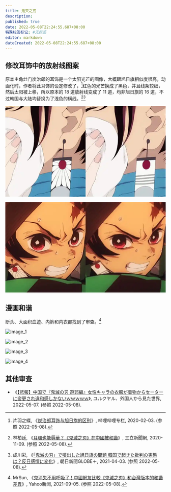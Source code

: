 ```yaml
---
title: 鬼灭之刃
description:
published: true
date: 2022-05-08T22:24:55.687+08:00
特殊标签标记: #无标签
editor: markdown
dateCreated: 2022-05-08T22:24:55.687+08:00
---
```


## 修改耳饰中的放射线图案

原本主角灶门炭治郎的耳饰是一个太阳光芒的图像，大概跟旭日旗相似度很高，动画化时，作者将此耳饰的设定修改了，[^cv4559110]红色的光芒换成了黑色，并且线条较细，然后太阳被上移，所以原本的 18 道放射线变成了 11 道，均非旭日旗的 16 道，不过韩国与大陆均替换为了浅色的横线。[^845419][^14323934]

[^cv4559110]: 片羽之蝶, 《[炭治郎耳饰与旭日旗的区别](http://www.bilibili.com/read/cv4559110)》, 哔哩哔哩专栏, 2020-02-03. (参照 2022-05-08).

[^845419]: 林柏廷, 《[耳環也能辱華？《鬼滅之刃》在中國被和諧](https://web.archive.org/web/20201120025559/https://www.setn.com/News.aspx?NewsID=845419)》, 三立新聞網, 2020-11-09. (参照 2022-05-08).

[^14323934]: 成川彩, 《[「鬼滅の刃」で噴出した旭日旗の問題 韓国で起きた批判の実態は？反日感情に変化](https://web.archive.org/web/20210509024405/https://globe.asahi.com/article/14323934)》, 朝日新聞GLOBE＋, 2021-04-03. (参照 2022-05-08).

![图1](/src/video/鬼灭之刃/2872134-PH.webp)

![图2](/src/video/鬼灭之刃/2872135-PH.webp)

## 漫画和谐

断头、大面积血迹、内裤和内衣都找到了审查。[^052]

[^052]: MrSun, 《[鬼消失不用呼吸了！中國網友比較《鬼滅之刃》和台灣版本的和諧差異](https://web.archive.org/web/20210906065904/https://tw.news.yahoo.com/demon-slayer-china-052335868.html)》, Yahoo新闻, 2021-09-05. (参照 2022-05-08).

![image_1](https://web.archive.org/web/20220508150407if_/https://s.yimg.com/ny/api/res/1.2/M7OvSQYRZMwWo7132I4oIA--/YXBwaWQ9aGlnaGxhbmRlcjt3PTk2MDtoPTU3NDtjZj13ZWJw/https://s.yimg.com/os/creatr-uploaded-images/2021-09/4c9da5d0-0e08-11ec-9ff7-967bb0416b78)

![image_2](https://web.archive.org/web/20220508150249if_/https://s.yimg.com/ny/api/res/1.2/P_hTzD7RDjkyLd2HEak.yw--/YXBwaWQ9aGlnaGxhbmRlcjt3PTk2MDtjZj13ZWJw/https://s.yimg.com/os/creatr-uploaded-images/2021-09/4cd09cb0-0e08-11ec-bf6f-c68b283dd28b)

![image_3](https://web.archive.org/web/20220508150244if_/https://s.yimg.com/ny/api/res/1.2/EN5XkAJasEhvAWBWJwYpcg--/YXBwaWQ9aGlnaGxhbmRlcjt3PTk2MDtjZj13ZWJw/https://s.yimg.com/os/creatr-uploaded-images/2021-09/4cd075a0-0e08-11ec-9dfb-9449129cc91c)

![image_4](https://web.archive.org/web/20220508150245if_/https://s.yimg.com/ny/api/res/1.2/Xg80VNArkl9zpwoy1OH9TA--/YXBwaWQ9aGlnaGxhbmRlcjt3PTk2MDtjZj13ZWJw/https://s.yimg.com/os/creatr-uploaded-images/2021-09/4cce04a0-0e08-11ec-9ff6-2377bc84b9e9)

## 其他审查

+   《[【悲報】中国で『鬼滅の刃 遊郭編』女性キャラの衣服が着物からセーターに変更され違和感しかないｗｗｗｗｗ](http://yurukuyaru.com/archives/88154632.html)》, ユルクヤル、外国人から見た世界, 2022-05-07. (参照 2022-05-08).
